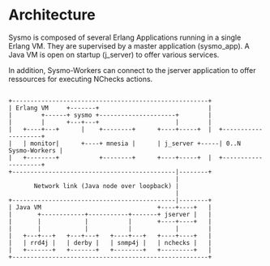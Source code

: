 Architecture
============

Sysmo is composed of several Erlang Applications running in a single Erlang VM. They are supervised by a master application (sysmo_app). A Java VM is open on startup (j_server) to offer various services.

In addition, Sysmo-Workers can connect to the jserver application to offer ressources for executing NChecks actions.

```text

+------------------------------------------------------+
| Erlang VM     +-------+                              |
|        +------+ sysmo +---------------------+        |
|        |      +---+---+                     |        |
|   +----+---+      |    +--------+      +----+-----+  |  +--------------------+
|   | monitor|      +----+ mnesia |      | j_server +-----| 0..N Sysmo-Workers |
|   +--------+           +--------+      +----+-----+  |  +--------------------+
+---------------------------------------------|--------+
                                              |
       Network link (Java node over loopback) |
                                              |
+---------------------------------------------|--------+
| Java VM                                +----+----+   |
|       +------------+-----------+-------+ jserver |   |
|       |            |           |       +----+----+   |
|       |            |           |            |        |
|   +---+---+   +---+---+   +----+---+   +----+----+   |
|   | rrd4j |   | derby |   | snmp4j |   | nchecks |   |
|   +-------+   +-------+   +--------+   +---------+   |
+------------------------------------------------------+

```
